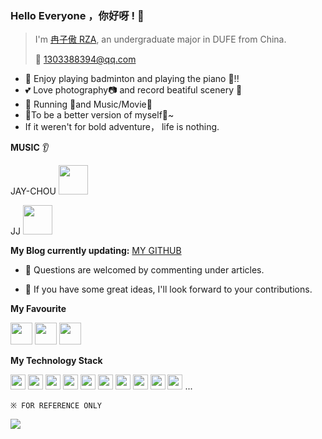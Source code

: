 ### Hello Everyone ，你好呀 ! 👋

> I'm [冉子傲 RZA](https://blog.csdn.net/weixin_43825727?spm=1000.2115.3001.5343), an undergraduate major in DUFE from China.
>
> :email: 1303388394@qq.com

*  :badminton: Enjoy playing badminton and playing the piano :musical_keyboard:!!
*  :two_hearts: Love photography:camera: and record beatiful scenery :book:
*  :white_flower: Running :running:and Music/Movie:movie_camera:
*  :rocket:To be a better version of myself:facepunch:~ 
*  If it weren't for bold adventure， life is nothing.

**MUSIC** :ear:

JAY-CHOU 
<code><img height="47" src="https://img2.baidu.com/it/u=4152155542,4262376676&fm=253&fmt=auto&app=138&f=JPEG?w=500&h=500"></code>

JJ
<code><img height="47" src="https://img1.baidu.com/it/u=3396597194,2866220222&fm=253&fmt=auto&app=120&f=PNG?w=800&h=800"></code>


**My Blog currently updating:** [MY GITHUB](https://github.com/AUDI-RAN)

* :speech_balloon: Questions are welcomed by commenting under articles.

* :thought_balloon: If you have some great ideas, I'll look forward to your contributions.

**My Favourite** 

<code><img height="35" src="https://img1.baidu.com/it/u=1359801534,1549102712&fm=253&fmt=auto&app=138&f=JPEG?w=600&h=395"></code>
<code><img height="35" src="https://img0.baidu.com/it/u=76143725,2540449494&fm=253&fmt=auto&app=120&f=JPEG?w=500&h=562"></code>
<code><img height="35" src="https://img0.baidu.com/it/u=3169533231,4219603311&fm=253&fmt=auto&app=138&f=JPEG?w=500&h=500"></code>

**My Technology Stack**

<code><img height="24" src="https://img2.baidu.com/it/u=3574863973,3090991588&fm=253&fmt=auto&app=120&f=JPEG?w=805&h=800"></code>
<code><img height="24" src="https://img2.baidu.com/it/u=3309929395,1825564067&fm=253&fmt=auto&app=138&f=JPEG?w=500&h=500"></code>
<code><img height="24" src="https://t15.baidu.com/it/u=657631420,1168967143&fm=224&app=112&f=PNG?w=500&h=500"></code>
<code><img height="24" src="https://img1.baidu.com/it/u=826357191,3098878560&fm=253&fmt=auto&app=138&f=JPEG?w=661&h=500"></code>
<code><img height="24" src="https://img1.baidu.com/it/u=1841121134,2443891427&fm=253&fmt=auto&app=138&f=PNG?w=502&h=500"></code>
<code><img height="24" src="https://img0.baidu.com/it/u=665211038,1634818861&fm=253&fmt=auto&app=138&f=JPEG?w=500&h=500"></code>
<code><img height="24" src="https://img0.baidu.com/it/u=199154205,1606130087&fm=253&fmt=auto&app=138&f=JPEG?w=279&h=237"></code>
<code><img height="24" src="https://img1.baidu.com/it/u=4158793675,4230769811&fm=253&fmt=auto&app=138&f=PNG?w=500&h=500"></code>
<code><img height="24" src="https://s1.ax1x.com/2020/07/15/UwFUNn.png"></code>
<code><img height="24" src="https://s1.ax1x.com/2020/07/15/UwFGng.png"></code>
...

`※ FOR REFERENCE ONLY`

<a>
  <img align="center" src="https://github-readme-stats.vercel.app/api?username=qsbit&show_icons=true" />
</a>

<!--
<a>
  <img align="center" src="https://github-readme-stats.vercel.app/api/top-langs/?username=qsbit&layout=compact" />
</a>
-->
